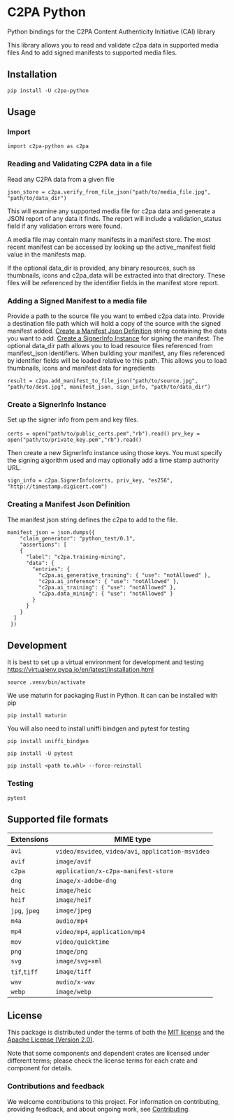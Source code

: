 # C2PA Python

Python bindings for the C2PA Content Authenticity Initiative (CAI) library

This library allows you to read and validate c2pa data in supported media files
And to add signed manifests to supported media files.

## Installation

```pip install -U c2pa-python```

## Usage

### Import

```import c2pa-python as c2pa```

### Reading and Validating C2PA data in a file

Read any C2PA data from a given file 

```json_store = c2pa.verify_from_file_json("path/to/media_file.jpg", "path/to/data_dir")```

This will examine any supported media file for c2pa data and generate
a JSON report of any data it finds. The report will include a validation_status field if any validation errors were found.

A media file may contain many manifests in a manifest store. The most recent manifest can be accessed by looking up the active_manifest field value in the manifests map.

If the optional data_dir is provided, any binary resources, such as thumbnails, icons and c2pa_data will be extracted into that directory.
These files will be referenced by the identifier fields in the manifest store report.


### Adding a Signed Manifest to a media file
Provide a path to the source file you want to embed c2pa data into.
Provide a destination file path which will hold a copy of the source with the signed manifest added.
[Create a Manifest Json Definition](#creating-a-manifest-json-definition) string containing the data you want to add.
[Create a SignerInfo Instance](#create-a-signerinfo-instance) for signing the manifest.
The optional data_dir path allows you to load resource files referenced from manifest_json identifiers.
When building your manifest, any files referenced by identifier fields will be loaded relative to this path.
This allows you to load thumbnails, icons and manifest data for ingredients

```result = c2pa.add_manifest_to_file_json("path/to/source.jpg", "path/to/dest.jpg", manifest_json, sign_info, "path/to/data_dir")```

### Create a SignerInfo Instance

Set up the signer info from pem and key files.

```certs = open("path/to/public_certs.pem","rb").read()```
```prv_key = open("path/to/private_key.pem","rb").read()```

Then create a new SignerInfo instance using those keys.
You must specify the signing algorithm used and may optionally add a time stamp authority URL. 

```sign_info = c2pa.SignerInfo(certs, priv_key, "es256", "http://timestamp.digicert.com") ```


### Creating a Manifest Json Definition

The manifest json string defines the c2pa to add to the file.

```
manifest_json = json.dumps({
    "claim_generator": "python_test/0.1",
    "assertions": [
    {
      "label": "c2pa.training-mining",
      "data": {
        "entries": {
          "c2pa.ai_generative_training": { "use": "notAllowed" },
          "c2pa.ai_inference": { "use": "notAllowed" },
          "c2pa.ai_training": { "use": "notAllowed" },
          "c2pa.data_mining": { "use": "notAllowed" }
        }
      }
    }
  ]
 })
 ```
## Development

It is best to set up a virtual environment for development and testing
https://virtualenv.pypa.io/en/latest/installation.html

```source .venv/bin/activate```

We use maturin for packaging Rust in Python. It can can be installed with pip

```pip install maturin```

You will also need to install uniffi bindgen and pytest for testing

``pip install uniffi_bindgen`` 

``pip install -U pytest`` 

``pip install <path to.whl> --force-reinstall``

### Testing

```pytest```


## Supported file formats

 | Extensions    | MIME type                                           |
 | ------------- | --------------------------------------------------- |
 | `avi`         | `video/msvideo`, `video/avi`, `application-msvideo` |
 | `avif`        | `image/avif`                                        |
 | `c2pa`        | `application/x-c2pa-manifest-store`                 |
 | `dng`         | `image/x-adobe-dng`                                 |
 | `heic`        | `image/heic`                                        |
 | `heif`        | `image/heif`                                        |
 | `jpg`, `jpeg` | `image/jpeg`                                        |
 | `m4a`         | `audio/mp4`                                         |
 | `mp4`         | `video/mp4`, `application/mp4`                      |
 | `mov`         | `video/quicktime`                                   |
 | `png`         | `image/png`                                         |
 | `svg`         | `image/svg+xml`                                     |
 | `tif`,`tiff`  | `image/tiff`                                        |
 | `wav`         | `audio/x-wav`                                       |
 | `webp`        | `image/webp`                                        |

## License

This package is distributed under the terms of both the [MIT license](https://github.com/contentauth/c2pa-rs/blob/main/LICENSE-MIT) and the [Apache License (Version 2.0)](https://github.com/contentauth/c2pa-rs/blob/main/LICENSE-APACHE).

Note that some components and dependent crates are licensed under different terms; please check the license terms for each crate and component for details.

### Contributions and feedback

We welcome contributions to this project.  For information on contributing, providing feedback, and about ongoing work, see [Contributing](https://github.com/contentauth/c2pa-js/blob/main/CONTRIBUTING.md).


